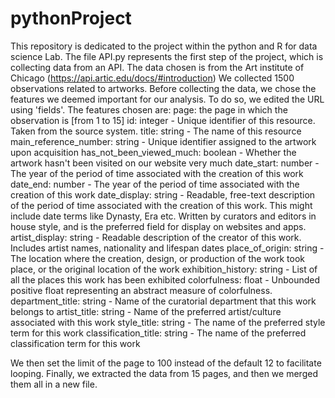 # pythonProject
This repository is dedicated to the project within the python and R for data science Lab.
The file API.py represents the first step of the project, which is collecting data from an API.
The data chosen is from the Art institute of Chicago (https://api.artic.edu/docs/#introduction) We collected 1500 observations related to artworks.
Before collecting the data, we chose the features we deemed important for our analysis. To do so, we edited the URL using 'fields'.
The features chosen are:
page: the page in which the observation is [from 1 to 15]
id: integer - Unique identifier of this resource. Taken from the source system.
title: string - The name of this resource
main_reference_number: string - Unique identifier assigned to the artwork upon acquisition
has_not_been_viewed_much: boolean - Whether the artwork hasn't been visited on our website very much
date_start: number - The year of the period of time associated with the creation of this work
date_end: number - The year of the period of time associated with the creation of this work
date_display: string - Readable, free-text description of the period of time associated with the creation of this work. This might include date terms like Dynasty, Era etc. Written by curators and editors in house style, and is the preferred field for display on websites and apps.
artist_display: string - Readable description of the creator of this work. Includes artist names, nationality and lifespan dates
place_of_origin: string - The location where the creation, design, or production of the work took place, or the original location of the work
exhibition_history: string - List of all the places this work has been exhibited
colorfulness: float - Unbounded positive float representing an abstract measure of colorfulness.
department_title: string - Name of the curatorial department that this work belongs to
artist_title: string - Name of the preferred artist/culture associated with this work
style_title: string - The name of the preferred style term for this work
classification_title: string - The name of the preferred classification term for this work

We then set the limit of the page to 100 instead of the default 12 to facilitate looping.
Finally, we extracted the data from 15 pages, and then we merged them all in a new file.
